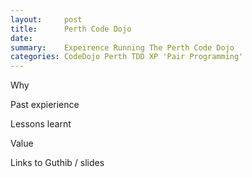 ```yaml
---
layout:     post
title:      Perth Code Dojo
date:       
summary:    Expeirence Running The Perth Code Dojo
categories: CodeDojo Perth TDD XP 'Pair Programming'
---
```


Why

Past expierience

Lessons learnt

Value

Links to Guthib / slides